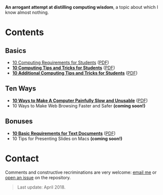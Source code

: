 __An arrogant attempt at distilling computing wisdom__, a topic about which I know almost nothing.

# Contents

## Basics

- [10 Computing Requirements for Students][ct0] 
([PDF][ct0-pdf])
- __[10 Computing Tips and Tricks for Students][ct1]__ 
([PDF][ct1-pdf])
- __[10 Additional Computing Tips and Tricks for Students][ct2]__ 
([PDF][ct2-pdf])

## Ten Ways

- __[10 Ways to Make A Computer Painfully Slow and Unusable][slow]__ 
([PDF][slow-pdf])
- 10 Ways to Make Web Browsing Faster and Safer 
__(coming soon!)__

## Bonuses

- __[10 Basic Requirements for Text Documents][txt]__ 
([PDF][txt-pdf])
- 10 Tips for Presenting Slides on Macs 
__(coming soon!)__

[ct0]: student-requirements.pdf
[ct0-pdf]: https://cdn.rawgit.com/briatte/computing/08276046/student-requirements.pdf

[ct1]: computing-tricks-1.md
[ct1-pdf]: https://cdn.rawgit.com/briatte/computing/08276046/computing-tricks-1.pdf

[ct2]: computing-tricks-2.md
[ct2-pdf]: https://cdn.rawgit.com/briatte/computing/08276046/computing-tricks-2.pdf

[slow]: slow-computers.md
[slow-pdf]: https://cdn.rawgit.com/briatte/computing/08276046/slow-computers.pdf

[txt]: text-documents.md
[txt-pdf]: https://cdn.rawgit.com/briatte/computing/08276046/text-documents.pdf

# Contact

Comments and constructive recriminations are very welcome: 
[email me](mailto:f.briatte@gmail.com) or
[open an issue](https://github.com/briatte/computing/issues) on the repository.

> Last update: April 2018.
